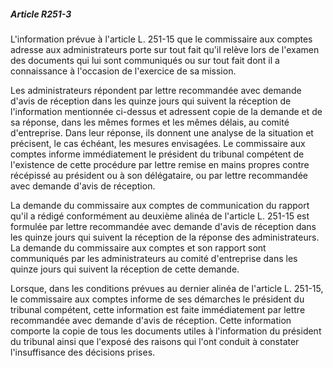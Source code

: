 ##### Article R251-3

L'information prévue à l'article L. 251-15 que le commissaire aux comptes adresse aux administrateurs porte sur tout fait qu'il relève lors de l'examen des documents qui lui sont communiqués ou sur tout fait dont il a connaissance à l'occasion de l'exercice de sa mission.

Les administrateurs répondent par lettre recommandée avec demande d'avis de réception dans les quinze jours qui suivent la réception de l'information mentionnée ci-dessus et adressent copie de la demande et de sa réponse, dans les mêmes formes et les mêmes délais, au comité d'entreprise. Dans leur réponse, ils donnent une analyse de la situation et précisent, le cas échéant, les mesures envisagées. Le commissaire aux comptes informe immédiatement le président du tribunal compétent de l'existence de cette procédure par lettre remise en mains propres contre récépissé au président ou à son délégataire, ou par lettre recommandée avec demande d'avis de réception.

La demande du commissaire aux comptes de communication du rapport qu'il a rédigé conformément au deuxième alinéa de l'article L. 251-15 est formulée par lettre recommandée avec demande d'avis de réception dans les quinze jours qui suivent la réception de la réponse des administrateurs. La demande du commissaire aux comptes et son rapport sont communiqués par les administrateurs au comité d'entreprise dans les quinze jours qui suivent la réception de cette demande.

Lorsque, dans les conditions prévues au dernier alinéa de l'article L. 251-15, le commissaire aux comptes informe de ses démarches le président du tribunal compétent, cette information est faite immédiatement par lettre recommandée avec demande d'avis de réception. Cette information comporte la copie de tous les documents utiles à l'information du président du tribunal ainsi que l'exposé des raisons qui l'ont conduit à constater l'insuffisance des décisions prises.


